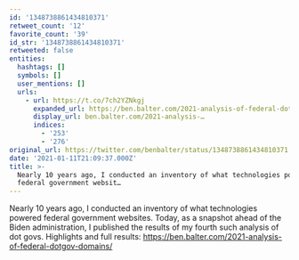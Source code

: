 ```yaml
---
id: '1348738861434810371'
retweet_count: '12'
favorite_count: '39'
id_str: '1348738861434810371'
retweeted: false
entities:
  hashtags: []
  symbols: []
  user_mentions: []
  urls:
    - url: https://t.co/7ch2YZNkgj
      expanded_url: https://ben.balter.com/2021-analysis-of-federal-dotgov-domains/
      display_url: ben.balter.com/2021-analysis-…
      indices:
        - '253'
        - '276'
original_url: https://twitter.com/benbalter/status/1348738861434810371
date: '2021-01-11T21:09:37.000Z'
title: >-
  Nearly 10 years ago, I conducted an inventory of what technologies powered
  federal government websit…
---
```


Nearly 10 years ago, I conducted an inventory of what technologies powered federal government websites. Today, as a snapshot ahead of the Biden administration, I published the results of my fourth such analysis of dot govs. Highlights and full results: https://ben.balter.com/2021-analysis-of-federal-dotgov-domains/